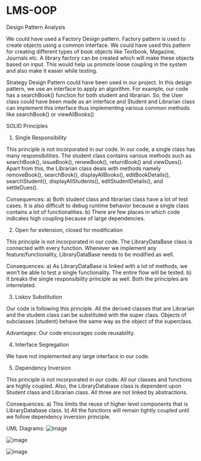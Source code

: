 # LMS-OOP
Design Pattern Analysis

We could have used a Factory Design pattern. Factory pattern is used to create objects using a common interface. We could have used this pattern for creating different types of book objects like Textbook, Magazine, Journals etc. A library factory can be created which will make these objects based on input. This would help us promote loose coupling in the system and also make it easier while testing.

Strategy Design Pattern could have been used in our project. In this design pattern, we use an interface to apply an algorithm. For example, our code has a searchBook() function for both student and librarian. So, the User class could have been made as an interface and Student and Librarian class can implement this interface thus implementing various common methods like searchBook() or viewAllBooks()



















SOLID Principles


1) Single Responsibility

This principle is not incorporated in our code. In our code, a single class has many responsibilities. The student class contains various methods such as searchBook(), issueBook(), renewBook(), returnBook() and viewDues(). Apart from this, the Librarian class deals with methods namely removeBook(), searchBook(), displayAllBooks(), editBookDetails(), searchStudent(), displayAllStudents(), editStudentDetails(), and settleDues().

Consequences:
a) Both student class and librarian class have a lot of test cases. It is also difficult to debug runtime behavior because a single class contains a lot of functionalities.
b) There are few places in which code indicates high coupling because of large dependencies.


2) Open for extension, closed for modification
  
 This principle is not incorporated in our code. The LibraryDataBase class is connected with every function. Whenever we implement any feature/functionality, LibraryDataBase needs to be modified as well.

Consequences:
a) As LibraryDataBase  is linked with a lot of methods, we won’t be able to test a single functionality. The entire flow will be tested.
b) It breaks the single responsibility principle as well. Both the principles are interrelated.



3) Liskov Substitution
   
Our code is following this principle. All the derived classes that are Librarian and the student class can be substituted with the super class. Objects of subclasses (student) behave the same way as the object of the superclass.

Advantages: Our code encourages code reusability.

4) Interface Segregation
   
We have not implemented any large interface in our code.

5) Dependency Inversion
   
This principle is not incorporated in our code. All our classes and functions are highly coupled. Also, the LibraryDatabase class is dependent upon Student class and Librarian class. All three are not linked by abstractions.

Consequences:
a) This limits the reuse of higher level components that is LibraryDatabase class.
b) All the functions will remain tightly coupled until we follow dependency inversion principle.












UML Diagrams:
![image](https://github.com/Satvik2810/LMS-OOP/assets/81152998/e73f2b41-225e-4628-8350-46e227892705)

![image](https://github.com/Satvik2810/LMS-OOP/assets/81152998/77a122e2-bee5-4848-a864-f1d03f1226b2)


![image](https://github.com/Satvik2810/LMS-OOP/assets/81152998/5ec4badd-2c7c-4580-a074-f78ffb6b74f1)
